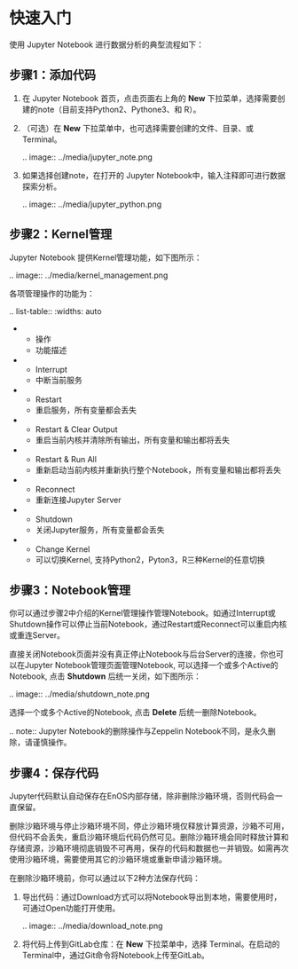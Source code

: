 # 快速入门

使用 Jupyter Notebook 进行数据分析的典型流程如下：

## 步骤1：添加代码

1. 在 Jupyter Notebook 首页，点击页面右上角的 **New** 下拉菜单，选择需要创建的note（目前支持Python2、Pythone3、和 R）。

2. （可选）在 **New** 下拉菜单中，也可选择需要创建的文件、目录、或Terminal。

   .. image:: ../media/jupyter_note.png

3. 如果选择创建note，在打开的 Jupyter Notebook中，输入注释即可进行数据探索分析。

   .. image:: ../media/jupyter_python.png

## 步骤2：Kernel管理

Jupyter Notebook 提供Kernel管理功能，如下图所示：

.. image:: ../media/kernel_management.png

各项管理操作的功能为：

.. list-table::
   :widths: auto

   * - 操作
     - 功能描述
   * - Interrupt
     - 中断当前服务
   * - Restart
     - 重启服务，所有变量都会丢失
   * - Restart & Clear Output
     - 重启当前内核并清除所有输出，所有变量和输出都将丢失
   * - Restart & Run All
     - 重新启动当前内核并重新执行整个Notebook，所有变量和输出都将丢失 
   * - Reconnect
     - 重新连接Jupyter Server
   * - Shutdown
     - 关闭Jupyter服务，所有变量都会丢失
   * - Change Kernel
     - 可以切换Kernel, 支持Python2，Pyton3，R三种Kernel的任意切换

## 步骤3：Notebook管理

你可以通过步骤2中介绍的Kernel管理操作管理Notebook。如通过Interrupt或Shutdown操作可以停止当前Notebook，通过Restart或Reconnect可以重启内核或重连Server。

直接关闭Notebook页面并没有真正停止Notebook与后台Server的连接，你也可以在Jupyter Notebook管理页面管理Notebook, 可以选择一个或多个Active的Notebook, 点击 **Shutdown** 后统一关闭，如下图所示：

.. image:: ../media/shutdown_note.png

选择一个或多个Active的Notebook, 点击 **Delete** 后统一删除Notebook。

.. note:: Jupyter Notebook的删除操作与Zeppelin Notebook不同，是永久删除，请谨慎操作。

## 步骤4：保存代码

Jupyter代码默认自动保存在EnOS内部存储，除非删除沙箱环境，否则代码会一直保留。

删除沙箱环境与停止沙箱环境不同，停止沙箱环境仅释放计算资源，沙箱不可用，但代码不会丢失，重启沙箱环境后代码仍然可见。删除沙箱环境会同时释放计算和存储资源，沙箱环境彻底销毁不可再用，保存的代码和数据也一并销毁。如需再次使用沙箱环境，需要使用其它的沙箱环境或重新申请沙箱环境。

在删除沙箱环境前，你可以通过以下2种方法保存代码：

1. 导出代码：通过Download方式可以将Notebook导出到本地，需要使用时，可通过Open功能打开使用。

   .. image:: ../media/download_note.png

2. 将代码上传到GitLab仓库：在 **New** 下拉菜单中，选择 Terminal。在启动的Terminal中，通过Git命令将Notebook上传至GitLab。

<!--end-->